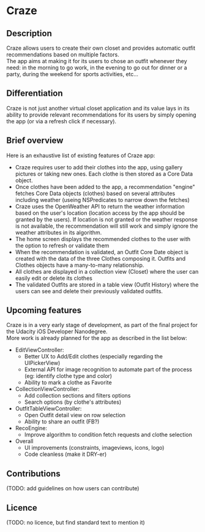 # Craze
## Description
Craze allows users to create their own closet and provides automatic outfit recommendations based on multiple factors.<br>
The app aims at making it for its users to chose an outfit whenever they need: in the morning to go work, in the evening to go out for dinner or a party, during the weekend for sports activities, etc...<br>

## Differentiation
Craze is not just another virtual closet application and its value lays in its ability to provide relevant recommendations for its users by simply opening the app (or via a refresh click if necessary).

## Brief overview
Here is an exhaustive list of existing features of Craze app:
- Craze requires user to add their clothes into the app, using gallery pictures or taking new ones. Each clothe is then stored as a Core Data object.
- Once clothes have been added to the app, a recommendation "engine" fetches Core Data objects (clothes) based on several attributes including weather (useing NSPredicates to narrow down the fetches)
- Craze uses the OpenWeather API to return the weather information based on the user's location (location access by the app should be granted by the users). If location is not granted or the weather response is not available, the recommendation will still work and simply ignore the weather attributes in its algorithm.
- The home screen displays the recommended clothes to the user with the option to refresh or validate them
- When the recommendation is validated, an Outfit Core Date object is created with the data of the three Clothes composing it. Outfits and Clothes objects have a many-to-many relationship.
- All clothes are displayed in a collection view (Closet) where the user can easily edit or delete its clothes
- The validated Outfits are stored in a table view (Outfit History) where the users can see and delete their previously validated outfits.

## Upcoming features
Craze is in a very early stage of development, as part of the final project for the Udacity iOS Developer Nanodegree.<br>
More work is already planned for the app as described in the list below:
+ EditViewController: 
  - Better UX to Add/Edit clothes (especially regarding the UIPickerView)
  - External API for image recognition to automate part of the process (eg: identify clothe type and color)
  - Ability to mark a clothe as Favorite
+ CollectionViewController:
  - Add collection sections and filters options
  - Search options (by clothe's attributes)
+ OutfitTableViewController:
  - Open Outfit detail view on row selection
  - Ability to share an outfit (FB?)
+ RecoEngine:
  - Improve algorithm to condition fetch requests and clothe selection
+ Overall
  - UI improvements (constraints, imageviews, icons, logo)
  - Code cleanless (make it DRY-er)

## Contributions
(TODO: add guidelines on how users can contribute)

## Licence
(TODO: no licence, but find standard text to mention it)
